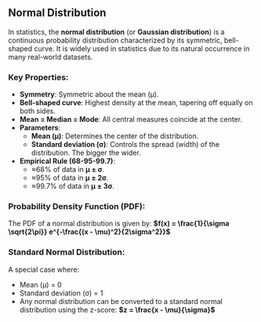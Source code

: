 ## Normal Distribution
In statistics, the **normal distribution** (or **Gaussian distribution**) is a continuous probability distribution characterized by its symmetric, bell-shaped curve. It is widely used in statistics due to its natural occurrence in many real-world datasets.

### Key Properties:
- **Symmetry**: Symmetric about the mean (μ).
- **Bell-shaped curve**: Highest density at the mean, tapering off equally on both sides.
- **Mean = Median = Mode**: All central measures coincide at the center.
- **Parameters**:
  - **Mean (μ)**: Determines the center of the distribution.
  - **Standard deviation (σ)**: Controls the spread (width) of the distribution. The bigger the wider.
- **Empirical Rule (68-95-99.7)**:
  - ≈68% of data in **μ ± σ**.
  - ≈95% of data in **μ ± 2σ**.
  - ≈99.7% of data in **μ ± 3σ**.

### Probability Density Function (PDF):
The PDF of a normal distribution is given by:   **$f(x) = \frac{1}{\sigma \sqrt{2\pi}} e^{-\frac{(x - \mu)^2}{2\sigma^2}}$**

### Standard Normal Distribution:
A special case where:
- Mean (μ) = 0
- Standard deviation (σ) = 1  
- Any normal distribution can be converted to a standard normal distribution using the z-score:   **$z = \frac{x - \mu}{\sigma}$**
